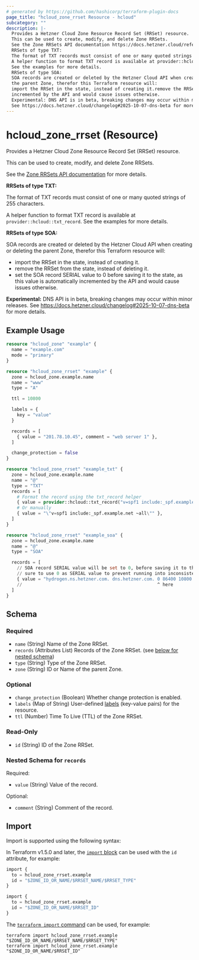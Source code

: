 ```yaml
---
# generated by https://github.com/hashicorp/terraform-plugin-docs
page_title: "hcloud_zone_rrset Resource - hcloud"
subcategory: ""
description: |-
  Provides a Hetzner Cloud Zone Resource Record Set (RRSet) resource.
  This can be used to create, modify, and delete Zone RRSets.
  See the Zone RRSets API documentation https://docs.hetzner.cloud/reference/cloud#zone-rrsets for more details.
  RRSets of type TXT:
  The format of TXT records must consist of one or many quoted strings of 255 characters.
  A helper function to format TXT record is available at provider::hcloud::txt_record.
  See the examples for more details.
  RRSets of type SOA:
  SOA records are created or deleted by the Hetzner Cloud API when creating or deleting
  the parent Zone, therefor this Terraform resource will:
  import the RRSet in the state, instead of creating it.remove the RRSet from the state, instead of deleting it.set the SOA record SERIAL value to 0 before saving it to the state, as this value is automatically
  incremented by the API and would cause issues otherwise.
  Experimental: DNS API is in beta, breaking changes may occur within minor releases.
  See https://docs.hetzner.cloud/changelog#2025-10-07-dns-beta for more details.
---
```


# hcloud_zone_rrset (Resource)

Provides a Hetzner Cloud Zone Resource Record Set (RRSet) resource.

This can be used to create, modify, and delete Zone RRSets.

See the [Zone RRSets API documentation](https://docs.hetzner.cloud/reference/cloud#zone-rrsets) for more details.

**RRSets of type TXT:**

The format of TXT records must consist of one or many quoted strings of 255 characters.

A helper function to format TXT record is available at `provider::hcloud::txt_record`.
See the examples for more details.

**RRSets of type SOA:**

SOA records are created or deleted by the Hetzner Cloud API when creating or deleting
the parent Zone, therefor this Terraform resource will:

- import the RRSet in the state, instead of creating it.
- remove the RRSet from the state, instead of deleting it.
- set the SOA record SERIAL value to 0 before saving it to the state, as this value is automatically
  incremented by the API and would cause issues otherwise.

**Experimental:** DNS API is in beta, breaking changes may occur within minor releases.
See https://docs.hetzner.cloud/changelog#2025-10-07-dns-beta for more details.

## Example Usage

```terraform
resource "hcloud_zone" "example" {
  name = "example.com"
  mode = "primary"
}

resource "hcloud_zone_rrset" "example" {
  zone = hcloud_zone.example.name
  name = "www"
  type = "A"

  ttl = 10800

  labels = {
    key = "value"
  }

  records = [
    { value = "201.78.10.45", comment = "web server 1" },
  ]

  change_protection = false
}

resource "hcloud_zone_rrset" "example_txt" {
  zone = hcloud_zone.example.name
  name = "@"
  type = "TXT"
  records = [
    # Format the record using the txt_record helper
    { value = provider::hcloud::txt_record("v=spf1 include:_spf.example.net ~all") },
    # Or manually
    { value = "\"v=spf1 include:_spf.example.net ~all\"" },
  ]
}

resource "hcloud_zone_rrset" "example_soa" {
  zone = hcloud_zone.example.name
  name = "@"
  type = "SOA"

  records = [
    // SOA record SERIAL value will be set to 0, before saving it to the state. Make
    // sure to use 0 as SERIAL value to prevent running into inconsistent state errors.
    { value = "hydrogen.ns.hetzner.com. dns.hetzner.com. 0 86400 10800 3600000 3600" }
    //                                                   ^ here
  ]
}
```

<!-- schema generated by tfplugindocs -->
## Schema

### Required

- `name` (String) Name of the Zone RRSet.
- `records` (Attributes List) Records of the Zone RRSet. (see [below for nested schema](#nestedatt--records))
- `type` (String) Type of the Zone RRSet.
- `zone` (String) ID or Name of the parent Zone.

### Optional

- `change_protection` (Boolean) Whether change protection is enabled.
- `labels` (Map of String) User-defined [labels](https://docs.hetzner.cloud/reference/cloud#labels) (key-value pairs) for the resource.
- `ttl` (Number) Time To Live (TTL) of the Zone RRSet.

### Read-Only

- `id` (String) ID of the Zone RRSet.

<a id="nestedatt--records"></a>
### Nested Schema for `records`

Required:

- `value` (String) Value of the record.

Optional:

- `comment` (String) Comment of the record.

## Import

Import is supported using the following syntax:

In Terraform v1.5.0 and later, the [`import` block](https://developer.hashicorp.com/terraform/language/import) can be used with the `id` attribute, for example:

```terraform
import {
  to = hcloud_zone_rrset.example
  id = "$ZONE_ID_OR_NAME/$RRSET_NAME/$RRSET_TYPE"
}

import {
  to = hcloud_zone_rrset.example
  id = "$ZONE_ID_OR_NAME/$RRSET_ID"
}
```

The [`terraform import` command](https://developer.hashicorp.com/terraform/cli/commands/import) can be used, for example:

```shell
terraform import hcloud_zone_rrset.example "$ZONE_ID_OR_NAME/$RRSET_NAME/$RRSET_TYPE"
terraform import hcloud_zone_rrset.example "$ZONE_ID_OR_NAME/$RRSET_ID"
```
